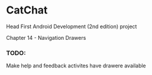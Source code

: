 # CatChat
Head First Android Development (2nd edition) project

Chapter 14 - Navigation Drawers

### TODO:
Make help and feedback activites have drawere available
